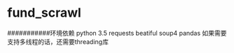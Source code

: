 # fund_scrawl

###########环境依赖
python 3.5
requests
beatiful soup4
pandas
如果需要支持多线程的话，还需要threading库

